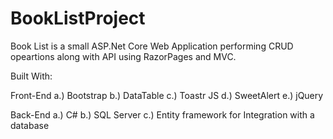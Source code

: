 # BookListProject

Book List is a small ASP.Net Core Web Application performing CRUD opeartions along with API using RazorPages and MVC. 

Built With:

Front-End
a.) Bootstrap 
b.) DataTable
c.) Toastr JS
d.) SweetAlert
e.) jQuery

Back-End 
a.) C# 
b.) SQL Server 
c.) Entity framework for Integration with a database

